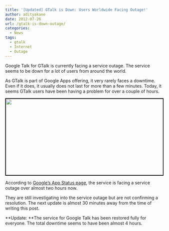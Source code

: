```yaml
---
title: '[Updated] GTalk is Down: Users Worldwide Facing Outage!'
author: adityakane
date: 2012-07-26
url: /gtalk-is-down-outage/
categories:
  - News
tags:
  - gtalk
  - Internet
  - Outage
---
```

Google Talk for GTalk is currently facing a service outage. The service seems to be down for a lot of users from around the world.

As GTalk is part of Google Apps offering, it very rarely faces a downtime. Even if it does, it usually does not last for more than a few minutes. Today, it seems GTalk users have been having a problem for over a couple of hours.

[<img class="alignnone  wp-image-60088" style="border: 2px solid black;" title="Gtalk_App_Status" src="http://cdn.devilsworkshop.org/files/2012/07/Gtalk_App_Status.png" alt="" width="550" height="245" />][1]

According to <a href="http://www.google.com/appsstatus#hl=en&v=issue&ts=1343327399000&iid=a6fb32beebebf8e85b0c986b09a4e69d" onclick="_gaq.push(['_trackEvent', 'outbound-article', 'http://www.google.com/appsstatus#hl=en&v=issue&ts=1343327399000&iid=a6fb32beebebf8e85b0c986b09a4e69d', 'Google’s App Status page']);" >Google’s App Status page</a>, the service is facing a service outage over almost two hours now.

They are still investigating into the service outage but are not confirming a resolution. The next update is almost 30 minutes away from the time of writing this post.

**Update: **The service for Google Talk has been restored fully for everyone. The total downtime seems to have been almost 4 hours.

 [1]: http://cdn.devilsworkshop.org/files/2012/07/Gtalk_App_Status.png
